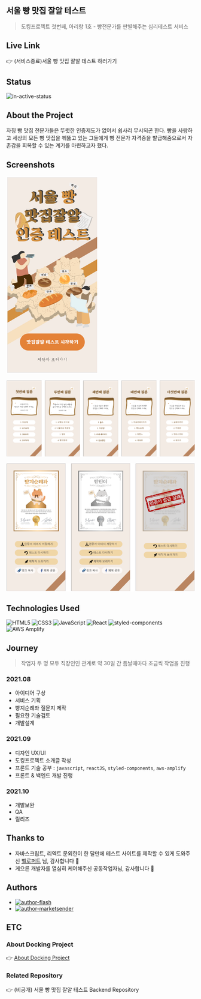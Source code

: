 ## 서울 빵 맛집 잘알 테스트
> 도킹프로젝트 첫번째, 아리랑 1호 - 빵전문가를 판별해주는 심리테스트 서비스

## Live Link
👉 (서비스종료)서울 빵 맛집 잘알 테스트 하러가기

## Status
<!-- ![active-status](https://img.shields.io/badge/status-active-006600.svg) -->
![in-active-status](https://img.shields.io/badge/status-inactive-FF0000.svg)

## About the Project
자칭 빵 맛집 전문가들은 뚜렷한 인증제도가 없어서 쉽사리 무시되곤 한다. 빵을 사랑하고 세상의 모든 빵 맛집을 꿰뚫고 있는 그들에게 빵 전문가 자격증을 발급해줌으로서 자존감을 회복할 수 있는 계기를 마련하고자 했다.

## Screenshots
![pang-test-main](./image/README-1641605241372.png)

![pang-test-question](./image/README-1641605217625.png)

![pang-test-result](./image/README-1641605171457.png)

## Technologies Used
<img alt="HTML5" src ="https://img.shields.io/badge/HTML5-E34F26.svg?&style=for-the-badge&logo=HTML5&logoColor=black"/>
<img alt="CSS3" src ="https://img.shields.io/badge/CSS3-1572B6.svg?&style=for-the-badge&logo=CSS3&logoColor=black"/>
<img alt="JavaScript" src ="https://img.shields.io/badge/JavaScript-F7DF1E.svg?&style=for-the-badge&logo=JavaScript&logoColor=black"/>
<img alt="React" src ="https://img.shields.io/badge/React.JS-61DAFB.svg?&style=for-the-badge&logo=React&logoColor=black"/>
<img alt="styled-components" src ="https://img.shields.io/badge/styled components-DB7093.svg?&style=for-the-badge&logo=styled-components&logoColor=black"/>
<img alt="AWS Amplify" src ="https://img.shields.io/badge/AWS Amplify-FF9900.svg?&style=for-the-badge&logo=AWSAmplify&logoColor=black"/>


## Journey
> 작업자 두 명 모두 직장인인 관계로 약 30일 간 틈날때마다 조금씩 작업을 진행

### 2021.08 
- 아이디어 구상
- 서비스 기획
- 빵지순례좌 질문지 제작
- 필요한 기술검토
- 개발설계
### 2021.09 
- 디자인 UX/UI 
- 도킹프로젝트 소개글 작성
- 프론트 기술 공부 : `javascript`, `reactJS`, `styled-components`, `aws-amplify`
- 프론트 & 백엔드 개발 진행
### 2021.10
- 개발보완
- QA
- 릴리즈

## Thanks to
- 자바스크립트, 리엑트 문외한이 한 달만에 테스트 사이트를 제작할 수 있게 도와주신 [벨로퍼트](https://react.vlpt.us) 님, 감사합니다 🙏
- 게으른 개발자를 열심히 케어해주신 공동작업자님, 감사합니다 🙏

## Authors
- [![author-flash](https://img.shields.io/badge/author-flash-FF6600.svg)](https://wiki.mhson.world/)
- [![author-marketsender](https://img.shields.io/badge/author-marketsensor-006600.svg)](https://litt.ly/marketsenser)

## ETC
### About Docking Project
👉 [About Docking Project](https://log4flash.notion.site/861ce3989a6e469d92a1b15a7e9d0d7e)

### Related Repository
👉 (비공개) 서울 빵 맛집 잘알 테스트 Backend Repository
